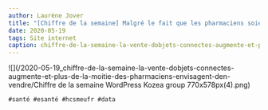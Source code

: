 ```yaml
---
author: Laurène Jover
title: "[Chiffre de la semaine] Malgré le fait que les pharmaciens soient prêts à utiliser des data, l’indice de confiance reste toujours aussi faible."
date: 2020-05-19
tags: Site internet
caption: chiffre-de-la-semaine-la-vente-dobjets-connectes-augmente-et-plus-de-la-moitie-des-pharmaciens-envisagent-den-vendre.webp
---
```


![](/2020-05-19_chiffre-de-la-semaine-la-vente-dobjets-connectes-augmente-et-plus-de-la-moitie-des-pharmaciens-envisagent-den-vendre/Chiffre de la semaine WordPress Kozea group 770x578px(4).png)

    #santé #esanté #hcsmeufr #data
